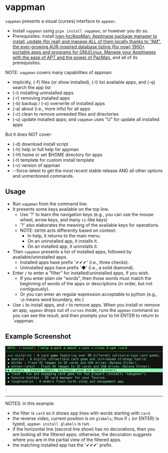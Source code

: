 # vappman
`vappman` presents a visual (curses) interface to `appman`.

* Install `vappman` using `pipx install vappman`, or however you do so.
* Prerequisites: install [ivan-hc/AppMan: AppImage package manager to install, update (for real) and manage ALL of them locally thanks to "AM", the ever-growing AUR-inspired database listing (for now) 1900+ portable apps and programs for GNU/Linux. Manage your AppImages with the ease of APT and the power of PacMan.](https://github.com/ivan-hc/AppMan) and all of its prerequisites.

NOTE: `vappman` covers many capabilities of appman:
* implicitly, (-f) files (or show installed), (-l) list available apps,
  and (-q) search the app list
* (-i) installing uninstalled apps
* (-r) removing installed apps
* (-b) backup / (-o) overwrite of installed apps
* (-a) about (i.e., more info) for all apps
* (-c) clean to remove unneeded files and directories
* (-u) update installed apps; and `vappman` uses "U" for update
       all installed apps

But it does NOT cover:
* (-d) download install script
* (-h) help or full help for appman
* (-H) home or set $HOME directory for apps
* (-t) template for custom install template
* (-v) version of appman
* --force-latest to get the most recent stable release AND
  all other options and unmentioned commands.

## Usage
* Run `vappman` from the command line.
* It presents some keys available on the top line.
    * Use '?' to learn the navigation keys (e.g., you can use the mouse wheel,
      arrow keys, and many `vi`-like keys)
    * '?' also elaborates the meaning of the available keys for operations.
    * NOTE: `ENTER` acts differently based on context:
      * In help, it returns to the main menu.
      * On an uninstalled app, it installs it.
      * On an installed app, it uninstalls it.
* Then `vappman` presents a list of installed apps, followed by available/uninstalled apps.
    * Installed apps have prefix '✔✔✔' (i.e., three checks).
    * Uninstalled apps have prefix '◆' (i.e., a solid diamond).
* Enter `/` to enter a "filter" for installed/uninstalled apps, if you wish.
    * If you enter plain ole "words", then those words must match the beginning of words
      of the apps or descriptions (in order, but not contiguously).
    * Or you can enter an regular expression acceptable to python (e.g., `\b` means word
      boundary, etc.)
* Use `i` to install apps, and `r` to remove apps.  When you install or remove an app, `appman` drops out of `curses` mode, runs the `appman` command so you can see the result, and then prompts your to hit ENTER to return to `vappman.

## Example Screenshot
![vappman-with-filter](https://github.com/joedefen/vappman/blob/main/images/vappman-with-filter.png?raw=true).

---

NOTES: in this example:
* the filter is `card` so it shows app lines with words starting with `card`.
* the reverse video, current position is on `glabels`;
  thus if `i` (or ENTER) is typed, `appman install glabels` is run.
* if the horizontal line (second line show) has no decorations, then you are looking
  all the filtered apps; otherwise, the decoration suggests where you are in the
  partial view of the filtered apps.
* the matching installed app has the '✔✔✔' prefix.

